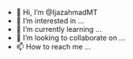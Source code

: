 - 👋 Hi, I’m @IjazahmadMT
- 👀 I’m interested in ...
- 🌱 I’m currently learning ...
- 💞️ I’m looking to collaborate on ...
- 📫 How to reach me ...

<!---
IjazahmadMT/IjazahmadMT is a ✨ special ✨ repository because its `README.md` (this file) appears on your GitHub profile.
You can click the Preview link to take a look at your changes.
--->
